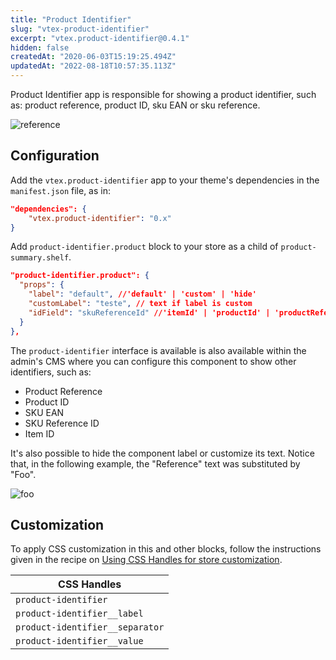 ```yaml
---
title: "Product Identifier"
slug: "vtex-product-identifier"
excerpt: "vtex.product-identifier@0.4.1"
hidden: false
createdAt: "2020-06-03T15:19:25.494Z"
updatedAt: "2022-08-18T10:57:35.113Z"
---
```


Product Identifier app is responsible for showing a product identifier, such as: product reference, product ID, sku EAN or sku reference.

![reference](https://cdn.jsdelivr.net/gh/vtexdocs/dev-portal-content@main/images/vtex-product-identifier-0.png)

## Configuration

Add the `vtex.product-identifier` app to your theme's dependencies in the `manifest.json` file, as in:

```json
"dependencies": {
    "vtex.product-identifier": "0.x"
}
```

Add `product-identifier.product` block to your store as a child of `product-summary.shelf`.

```json
"product-identifier.product": {
  "props": {
    "label": "default", //'default' | 'custom' | 'hide'
    "customLabel": "teste", // text if label is custom
    "idField": "skuReferenceId" //'itemId' | 'productId' | 'productReference' | 'skuEan' | 'skuReferenceId'
  }
},
```

The `product-identifier` interface is available is also available within the admin's CMS where you can configure this component to show other identifiers, such as:

- Product Reference
- Product ID
- SKU EAN
- SKU Reference ID
- Item ID

It's also possible to hide the component label or customize its text. Notice that, in the following example, the "Reference" text was substituted by "Foo".

![foo](https://cdn.jsdelivr.net/gh/vtexdocs/dev-portal-content@main/images/vtex-product-identifier-1.png)

## Customization

To apply CSS customization in this and other blocks, follow the instructions given in the recipe on [Using  CSS  Handles for store customization](https://vtex.io/docs/recipes/style/using-css-handles-for-store-customization).

| CSS Handles |
| ----------- |
| `product-identifier`           |
| `product-identifier__label`    |
| `product-identifier__separator`|
| `product-identifier__value`    |
